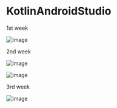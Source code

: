# KotlinAndroidStudio



1st week


![image](https://github.com/JunByeon/KotlinAndroidStudio/assets/143871011/b92b6200-64ab-4935-9357-4a3e468954f5)



2nd week


![image](https://github.com/JunByeon/KotlinAndroidStudio/assets/143871011/10604ec5-d75b-433f-881c-f344fe50b4eb)


![image](https://github.com/JunByeon/KotlinAndroidStudio/assets/143871011/d3115500-a997-4751-9b6b-171bde5ee284)



3rd week


![image](https://github.com/JunByeon/KotlinAndroidStudio/assets/143871011/cd58927c-656a-4756-8394-42652842e806)





